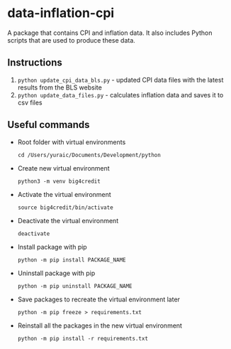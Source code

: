 # data-inflation-cpi

A package that contains CPI and inflation data. It also includes Python scripts that are used to produce these data.

## Instructions

1. `python update_cpi_data_bls.py` - updated CPI data files with the latest results from the BLS website
2. `python update_data_files.py` - calculates inflation data and saves it to csv files



## Useful commands

- Root folder with virtual environments

  `cd /Users/yuraic/Documents/Development/python`

- Create new virtual environment

  `python3 -m venv big4credit`

- Activate the virtual environment

  `source big4credit/bin/activate`

- Deactivate the virtual environment 

  `deactivate`

- Install package with pip

  `python -m pip install PACKAGE_NAME`

- Uninstall package with pip

  `python -m pip uninstall PACKAGE_NAME`

- Save packages to recreate the virtual environment later

  `python -m pip freeze > requirements.txt`

- Reinstall all the packages in the new virtual environment 

  `python -m pip install -r requirements.txt`